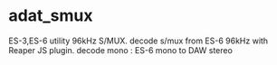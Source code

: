 # adat_smux
 ES-3,ES-6 utility  96kHz S/MUX.
decode s/mux from ES-6 96kHz with Reaper JS plugin.
decode mono :  ES-6 mono to DAW stereo  